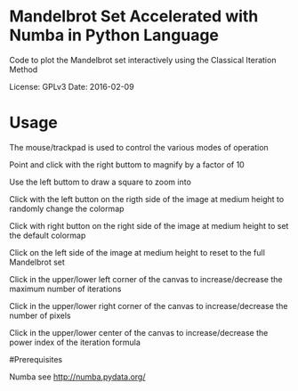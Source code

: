 # Mandelbrot Set Accelerated with Numba in Python Language 

Code to plot the Mandelbrot set interactively using the Classical Iteration Method

License: GPLv3
Date: 2016-02-09



# Usage

The mouse/trackpad is used to control the various modes of operation

Point and click with the right buttom to magnify by a factor of 10

Use the left buttom to draw a square to zoom into 

Click with the left button on the rigth side of the 
image at medium height to randomly change the colormap

Click with right button on the right side of the image at 
medium height to set the default colormap

Click on the left side of the image at medium height 
to reset to the full Mandelbrot set

Click in the upper/lower left corner of the canvas 
to increase/decrease the maximum number of iterations

Click in the upper/lower right corner of the canvas 
to increase/decrease the number of pixels

Click in the upper/lower center of the canvas to 
increase/decrease the power index of the iteration formula


#Prerequisites

Numba see http://numba.pydata.org/
